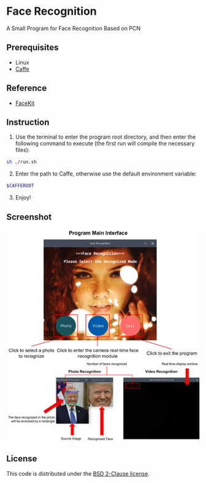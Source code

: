 # Face Recognition
A Small Program for Face Recognition Based on PCN

## Prerequisites
* Linux
* [Caffe](https://github.com/BVLC/caffe)

## Reference
* [FaceKit](https://github.com/Jack-CV/FaceKit)

## Instruction
1. Use the terminal to enter the program root directory, and then enter the following command to execute (the first run will compile the necessary files):
```Bash
sh ./run.sh
```

2. Enter the path to Caffe, otherwise use the default environment variable:
```Bash
$CAFFEROOT
```

3. Enjoy!

## Screenshot
<img src="https://raw.githubusercontent.com/Orainge/Face-Recognition/master/screenshot/screenshot1.jpg" width=700 alt="Program Main Interface">
<img src="https://raw.githubusercontent.com/Orainge/Face-Recognition/master/screenshot/screenshot2.jpg" width=700 alt="Module Interface">

## License

This code is distributed under the [BSD 2-Clause license](LICENSE).